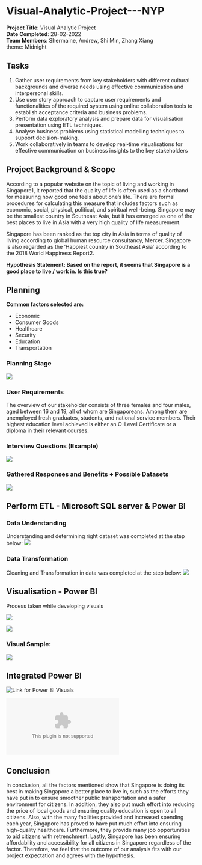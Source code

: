 # Visual-Analytic-Project---NYP

**Project Title**: Visual Analytic Project<br/>
**Date Completed**: 28-02-2022<br/>
**Team Members**: Shermaine, Andrew, Shi Min, Zhang Xiang<br/>
theme: Midnight

## Tasks

1. Gather user requirements from key stakeholders with different cultural backgrounds and diverse needs using effective communication and interpersonal skills.
2. Use user story approach to capture user requirements and functionalities of the required system using online collaboration tools to establish acceptance criteria and business problems.
3. Perform data exploratory analysis and prepare data for visualisation presentation using ETL techniques.
4. Analyse business problems using statistical modelling techniques to support decision-making.
5. Work collaboratively in teams to develop real‐time visualisations for effective communication on business insights to the key stakeholders

## Project Background & Scope

According to a popular website on the topic of living and working in Singapore1, it reported that the quality of life is often used as a shorthand for measuring how good one feels about one’s life. There are formal procedures for calculating this measure that includes factors such as economic, social, physical, political, and spiritual well-being. Singapore may be the smallest country in Southeast Asia, but it has emerged as one of the best places to live in Asia with a very high quality of life measurement.

Singapore has been ranked as the top city in Asia in terms of quality of living according to global human resource consultancy, Mercer. Singapore is also regarded as the ‘Happiest country in Southeast Asia’ according to the 2018 World Happiness Report2.

**Hypothesis Statement: Based on the report, it seems that Singapore is a good place to live / work in. Is this true?**

## Planning

**Common factors selected are:**
- Economic
- Consumer Goods
- Healthcare
- Security
- Education
- Transportation

### Planning Stage
![](Images/Planning.png)

### User Requirements
The overview of our stakeholder consists of three females and four males, aged between 16 and 19, all of whom are Singaporeans. Among them are unemployed fresh graduates, students, and national service members. Their highest education level achieved is either an O-Level Certificate or a diploma in their relevant courses.

### Interview Questions (Example)

![](Images/Interview.png)

### Gathered Responses and Benefits + Possible Datasets

![](Images/Benefit%20of%20questions%20asked.png)

## Perform ETL - Microsoft SQL server & Power BI

### Data Understanding

Understanding and determining right dataset was completed at the step below:
![](Images/Dataset%20and%20Reasoning.png)

### Data Transformation

Cleaning and Transformation in data was completed at the step below:
![](Images/Data%20Understanding%20and%20Cleaning.png)

## Visualisation - Power BI
Process taken while developing visuals

![](Images/Create%20Visualisation.png)

![](Images/Power%20BI%20Image.png)

### Visual Sample:

![](Images/Visualisation2.png)

## Integrated Power BI

![Link for Power BI Visuals](Final%20Project%20Report/ITBW21-01%20Grp%201%20Final%20Integration/ITBW21-01%20Grp%201%20Final%20Integration%20-%2019-02-2022.pbix)

![Link for Final Report](Final%20Project%20Report/Visual%20Analytic%20Project%20Final%20Report.docx)


## Conclusion

In conclusion, all the factors mentioned show that Singapore is doing its best in making Singapore a better place to live in, such as the efforts they have put in to ensure smoother public transportation and a safer environment for citizens. In addition, they also put much effort into reducing the price of local goods and ensuring quality education is open to all citizens. Also, with the many facilities provided and increased spending each year, Singapore has proved to have put much effort into ensuring high-quality healthcare. Furthermore, they provide many job opportunities to aid citizens with retrenchment. Lastly, Singapore has been ensuring affordability and accessibility for all citizens in Singapore regardless of the factor.
Therefore, we feel that the outcome of our analysis fits with our project expectation and agrees with the hypothesis.
